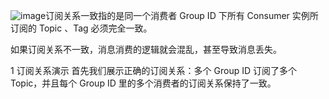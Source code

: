 ![image](https://github.com/openHj/rocketMQ_cumulation/assets/162397625/8c65dcf3-a76b-4c54-9789-f571e05f3bd6)订阅关系一致指的是同一个消费者 Group ID 下所有 Consumer 实例所订阅的 Topic 、Tag 必须完全一致。

如果订阅关系不一致，消息消费的逻辑就会混乱，甚至导致消息丢失。

1 订阅关系演示
首先我们展示正确的订阅关系：多个 Group ID 订阅了多个 Topic，并且每个 Group ID 里的多个消费者的订阅关系保持了一致。
  
